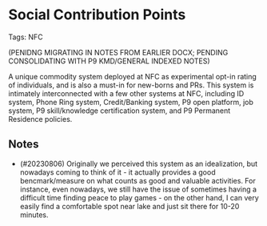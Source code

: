 # Social Contribution Points

Tags: NFC

(PENIDNG MIGRATING IN NOTES FROM EARLIER DOCX;
PENDING CONSOLIDATING WITH P9 KMD/GENERAL INDEXED NOTES)

A unique commodity system deployed at NFC as experimental opt-in rating of individuals, and is also a must-in for new-borns and PRs. This system is intimately interconnected with a few other systems at NFC, including ID system, Phone Ring system, Credit/Banking system, P9 open platform, job system, P9 skill/knowledge certification system, and P9 Permanent Residence policies.

## Notes

* (#20230806) Originally we perceived this system as an idealization, but nowadays coming to think of it - it actually provides a good bencmark/measure on what counts as good and valuable activities. For instance, even nowadays, we still have the issue of sometimes having a difficult time finding peace to play games - on the other hand, I can very easily find a comfortable spot near lake and just sit there for 10-20 minutes.